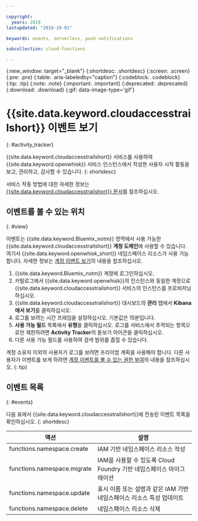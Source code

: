 ```yaml
---

copyright:
  years: 2018
lastupdated: "2018-10-01"

keywords: events, serverless, push notifications

subcollection: cloud-functions

---
```


{:new_window: target="_blank"}
{:shortdesc: .shortdesc}
{:screen: .screen}
{:pre: .pre}
{:table: .aria-labeledby="caption"}
{:codeblock: .codeblock}
{:tip: .tip}
{:note: .note}
{:important: .important}
{:deprecated: .deprecated}
{:download: .download}
{:gif: data-image-type='gif'}


# {{site.data.keyword.cloudaccesstrailshort}} 이벤트 보기
{: #activity_tracker}

{{site.data.keyword.cloudaccesstrailshort}} 서비스를 사용하여 {{site.data.keyword.openwhisk}} 서비스 인스턴스에서 작성한 사용자 시작 활동을 보고, 관리하고, 감사할 수 있습니다.
{: shortdesc}


서비스 작동 방법에 대한 자세한 정보는 [{{site.data.keyword.cloudaccesstrailshort}} 문서](/docs/services/cloud-activity-tracker?topic=cloud-activity-tracker-getting-started)를 참조하십시오.


## 이벤트를 볼 수 있는 위치
{: #view}

이벤트는 {{site.data.keyword.Bluemix_notm}} 영역에서 사용 가능한 {{site.data.keyword.cloudaccesstrailshort}} **계정 도메인**에 사용할 수 있습니다. 여기서 {{site.data.keyword.openwhisk_short}} 네임스페이스 리소스가 사용 가능합니다. 자세한 정보는 [계정 이벤트 보기](/docs/services/cloud-activity-tracker/how-to/manage-events-ui?topic=cloud-activity-tracker-view_acc_events)의 내용을 참조하십시오.

1. {{site.data.keyword.Bluemix_notm}} 계정에 로그인하십시오.
2. 카탈로그에서 {{site.data.keyword.openwhisk}}의 인스턴스와 동일한 계정으로 {{site.data.keyword.cloudaccesstrailshort}} 서비스의 인스턴스를 프로비저닝하십시오.
3. {{site.data.keyword.cloudaccesstrailshort}} 대시보드의 **관리** 탭에서 **Kibana에서 보기**를 클릭하십시오.
4. 로그를 보려는 시간 프레임을 설정하십시오. 기본값은 15분입니다.
5. **사용 가능 필드** 목록에서 **유형**을 클릭하십시오. 로그를 서비스에서 추적되는 항목으로만 제한하려면 **Activity Tracker**의 돋보기 아이콘을 클릭하십시오.
6. 다른 사용 가능 필드를 사용하여 검색 범위를 좁힐 수 있습니다.

계정 소유자 이외의 사용자가 로그를 보려면 프리미엄 계획을 사용해야 합니다. 다른 사용자가 이벤트를 보게 하려면 [계정 이벤트를 볼 수 있는 권한 부여](/docs/services/cloud-activity-tracker/how-to?topic=cloud-activity-tracker-grant_permissions#grant_permissions)의 내용을 참조하십시오.
{: tip}


## 이벤트 목록
{: #events}

다음 표에서 {{site.data.keyword.cloudaccesstrailshort}}에 전송된 이벤트 목록을 확인하십시오.
{: shortdesc}

<table>
  <thead>
    <tr>
      <th>액션</th>
      <th>설명</th>
    </tr>
  </thead>
  <tbody>
    <tr>
      <td>functions.namespace.create</td>
      <td>IAM 기반 네임스페이스 리소스 작성</td>
    </tr>
    <tr>
      <td>functions.namespace.migrate</td>
      <td>IAM을 사용할 수 있도록 Cloud Foundry 기반 네임스페이스 마이그레이션</td>
    </tr>
    <tr>
      <td>functions.namespace.update</td>
      <td>표시 이름 또는 설명과 같은 IAM 기반 네임스페이스 리소스 특성 업데이트</td>
    </tr>
    <tr>
      <td>functions.namespace.delete</td>
      <td>네임스페이스 리소스 삭제</td>
    </tr>
  </tbody>
</table>
